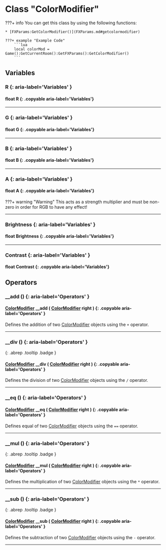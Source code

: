 # Class "ColorModifier"

???+ info
    You can get this class by using the following functions:

    * [FXParams:GetColorModifier()](FXParams.md#getcolormodifier)

    ???+ example "Example Code"
        ```lua
        local colorMod = Game():GetCurrentRoom():GetFXParams():GetColorModifier()
        ```

## Variables
### R {: aria-label='Variables' }
#### float R {: .copyable aria-label='Variables'}


___
### G {: aria-label='Variables' }
#### float G {: .copyable aria-label='Variables'}

___
### B {: aria-label='Variables' }
#### float B {: .copyable aria-label='Variables'}

___
### A {: aria-label='Variables' }
#### float A {: .copyable aria-label='Variables'}
???+ warning "Warning"
    This acts as a strength multiplier and must be non-zero in order for RGB to have any effect!
___
### Brightness {: aria-label='Variables' }
#### float Brightness {: .copyable aria-label='Variables'}

___
### Contrast {: aria-label='Variables' }
#### float Contrast {: .copyable aria-label='Variables'}

## Operators
### __add () {: aria-label='Operators' }
#### [ColorModifier](ColorModifier.md) __add ( [ColorModifier](ColorModifier.md) right ) {: .copyable aria-label='Operators' }

Defines the addition of two [ColorModifier](ColorModifier.md) objects using the `+` operator.
___
### __div () {: aria-label='Operators' }
[ ](#){: .abrep .tooltip .badge }
#### [ColorModifier](ColorModifier.md) __div ( [ColorModifier](ColorModifier.md) right ) {: .copyable aria-label='Operators' }

Defines the division of two [ColorModifier](ColorModifier.md) objects using the `/` operator.
___
### __eq () {: aria-label='Operators' }
#### [ColorModifier](ColorModifier.md) __eq ( [ColorModifier](ColorModifier.md) right ) {: .copyable aria-label='Operators' }

Defines equal of two [ColorModifier](ColorModifier.md) objects using the `==` operator.
___
### __mul () {: aria-label='Operators' }
[ ](#){: .abrep .tooltip .badge }
#### [ColorModifier](ColorModifier.md) __mul ( [ColorModifier](ColorModifier.md) right ) {: .copyable aria-label='Operators' }

Defines the multiplication of two [ColorModifier](ColorModifier.md) objects using the `*` operator.
___
### __sub () {: aria-label='Operators' }
[ ](#){: .abrep .tooltip .badge }
#### [ColorModifier](ColorModifier.md) __sub ( [ColorModifier](ColorModifier.md) right ) {: .copyable aria-label='Operators' }

Defines the subtraction of two [ColorModifier](ColorModifier.md) objects using the `-` operator.
___